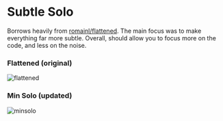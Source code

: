 Subtle Solo
===========

Borrows heavily from [romainl/flattened](https://github.com/romainl/flattened). The main focus was to make everything far more subtle. Overall, should allow you to focus more on the code, and less on the noise.

### Flattened (original)
![flattened](https://i.imgur.com/87Q9Ubw.png)

### Min Solo (updated)
![minsolo](https://i.imgur.com/l3vLBk5.png)

